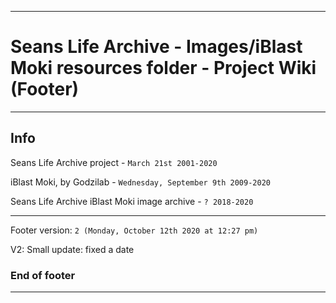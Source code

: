 
***

# Seans Life Archive - Images/iBlast Moki resources folder - Project Wiki (Footer)

***

## Info

Seans Life Archive project - `March 21st 2001-2020`

iBlast Moki, by Godzilab - `Wednesday, September 9th 2009-2020`

Seans Life Archive iBlast Moki image archive - `? 2018-2020`

***

Footer version: `2 (Monday, October 12th 2020 at 12:27 pm)`

V2: Small update: fixed a date

### End of footer

***
